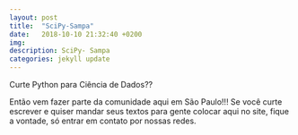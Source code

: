 ```yaml
---
layout: post
title:  "SciPy-Sampa"
date:   2018-10-10 21:32:40 +0200
img:
description: SciPy- Sampa
categories: jekyll update
---
```


Curte Python para Ciência de Dados??

Então vem fazer parte da comunidade aqui em São Paulo!!! Se você curte escrever e quiser mandar seus textos para gente colocar aqui no site, fique a vontade, só entrar em contato por nossas redes.
